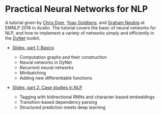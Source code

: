 # Practical Neural Networks for NLP

A tutorial given by [Chris Dyer](http://www.cs.cmu.edu/~cdyer/), [Yoav Goldberg](https://www.cs.bgu.ac.il/~yoavg/uni/), and [Graham Neubig](http://www.phontron.com/) at EMNLP 2016 in Austin. The tutorial covers the basic of neural networks for NLP, and how to implement a variety of networks simply and efficiently in the [DyNet](https://www.github.com/clab/dynet) toolkit.

* [Slides, part 1: Basics](http://phontron.com/slides/emnlp2016-dynet-tutorial-part1.pdf)
    * Computation graphs and their construction
    * Neural networks in DyNet
    * Recurrent neural networks
    * Minibatching
    * Adding new differentiable functions

* [Slides, part 2: Case studies in NLP](http://phontron.com/slides/emnlp2016-dynet-tutorial-part2.pdf)
    * Tagging with bidirectional RNNs and character-based embeddings
    * Transition-based dependency parsing
    * Structured prediction meets deep learning
